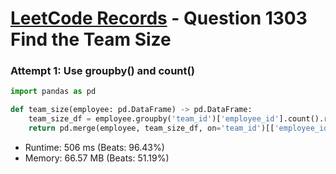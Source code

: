 # [LeetCode Records](../../README.md) - Question 1303 Find the Team Size

### Attempt 1: Use groupby() and count()
```py
import pandas as pd

def team_size(employee: pd.DataFrame) -> pd.DataFrame:
    team_size_df = employee.groupby('team_id')['employee_id'].count().rename('team_size').reset_index()
    return pd.merge(employee, team_size_df, on='team_id')[['employee_id', 'team_size']]
```
- Runtime: 506 ms (Beats: 96.43%)
- Memory: 66.57 MB (Beats: 51.19%)

<br>
